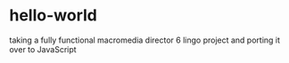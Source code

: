 # hello-world
taking a fully functional macromedia director 6 lingo project and porting it over to JavaScript
